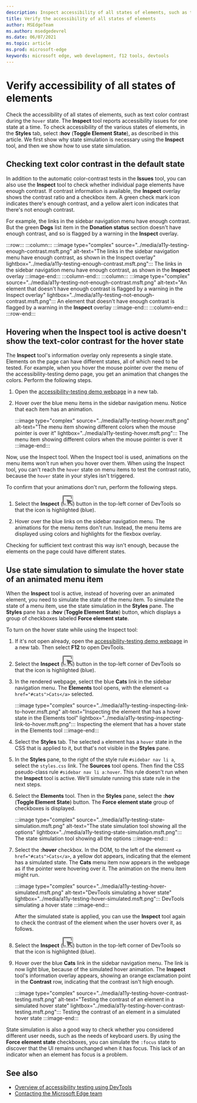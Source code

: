 ```yaml
---
description: Inspect accessibility of all states of elements, such as text contrast during the hover state, in the Styles pane using Toggle Element State.
title: Verify the accessibility of all states of elements
author: MSEdgeTeam
ms.author: msedgedevrel
ms.date: 06/07/2021
ms.topic: article
ms.prod: microsoft-edge
keywords: microsoft edge, web development, f12 tools, devtools
---
```

# Verify accessibility of all states of elements

<!-- 5. STYLES: TOGGLE STATE -->

Check the accessibility of all states of elements, such as text color contrast during the `hover` state.  The **Inspect** tool reports accessibility issues for one state at a time.  To check accessibility of the various states of elements, in the **Styles** tab, select **\:hov** (**Toggle Element State**), as described in this article. We first show why state simulation is necessary using the **Inspect** tool, and then we show how to use state simulation.


## Checking text color contrast in the default state

<!-- Inspect tool: information overlay: Accessibility section: Contrast row -->

In addition to the automatic color-contrast tests in the **Issues** tool, you can also use the **Inspect** tool to check whether individual page elements have enough contrast.  If contrast information is available, the **Inspect** overlay shows the contrast ratio and a checkbox item.  A green check mark icon indicates there's enough contrast, and a yellow alert icon indicates that there's not enough contrast.

For example, the links in the sidebar navigation menu have enough contrast.  But the green **Dogs** list item in the **Donation status** section doesn't have enough contrast, and so is flagged by a warning in the **Inspect** overlay.

:::row:::
    :::column:::
        :::image type="complex" source="../media/a11y-testing-enough-contrast.msft.png" alt-text="The links in the sidebar navigation menu have enough contrast, as shown in the Inspect overlay" lightbox="../media/a11y-testing-enough-contrast.msft.png":::
            The links in the sidebar navigation menu have enough contrast, as shown in the **Inspect** overlay
        :::image-end:::
    :::column-end:::
    :::column:::
        :::image type="complex" source="../media/a11y-testing-not-enough-contrast.msft.png" alt-text="An element that doesn't have enough contrast is flagged by a warning in the Inspect overlay" lightbox="../media/a11y-testing-not-enough-contrast.msft.png":::
            An element that doesn't have enough contrast is flagged by a warning in the **Inspect** overlay
        :::image-end:::
    :::column-end:::
:::row-end:::


## Hovering when the Inspect tool is active doesn't show the text-color contrast for the hover state

The **Inspect** tool's information overlay only represents a single state.  Elements on the page can have different states, all of which need to be tested.  For example, when you hover the mouse pointer over the menu of the accessibility-testing demo page, you get an animation that changes the colors. Perform the following steps.

1.  Open the [accessibility-testing demo webpage][DevToolsA11yErrorsDemopage] in a new tab.

1.  Hover over the blue menu items in the sidebar navigation menu.  Notice that each item has an animation.

    :::image type="complex" source="../media/a11y-testing-hover.msft.png" alt-text="The menu item showing different colors when the mouse pointer is over it" lightbox="../media/a11y-testing-hover.msft.png":::
        The menu item showing different colors when the mouse pointer is over it
    :::image-end:::

Now, use the Inspect tool. When the Inspect tool is used, animations on the menu items won't run when you hover over them.  When using the Inspect tool, you can't reach the `hover` state on menu items to test the contrast ratio, because the `hover` state in your styles isn't triggered.

To confirm that your animations don't run, perform the following steps.

1.  Select the **Inspect** \(![the Inspect button](../media/inspect-icon.msft.png)\) button in the top-left corner of DevTools so that the icon is highlighted (blue).

1.  Hover over the blue links on the sidebar navigation menu.  The animations for the menu items don't run. Instead, the menu items are displayed using colors and highlights for the flexbox overlay.

Checking for sufficient text contrast this way isn't enough, because the elements on the page could have different states.


## Use state simulation to simulate the hover state of an animated menu item

<!-- Elements tool: Styles pane: Toggle Element State -->

When the **Inspect** tool is active, instead of hovering over an animated element, you need to simulate the state of the menu item.  To simulate the state of a menu item, use the state simulation in the **Styles** pane.  The **Styles** pane has a **\:hov** (**Toggle Element State**) button, which displays a group of checkboxes labeled **Force element state**.

To turn on the hover state while using the Inspect tool:

1.  If it's not open already, open the [accessibility-testing demo webpage][DevToolsA11yErrorsDemopage] in a new tab.  Then select **F12** to open DevTools.

1.  Select the **Inspect** \(![Inspect tool button](../media/inspect-icon.msft.png)\) button in the top-left corner of DevTools so that the icon is highlighted (blue).

1.  In the rendered webpage, select the blue **Cats** link in the sidebar navigation menu.  The **Elements** tool opens, with the element `<a href="#cats">Cats</a>` selected.

    :::image type="complex" source="../media/a11y-testing-inspecting-link-to-hover.msft.png" alt-text="Inspecting the element that has a hover state in the Elements tool" lightbox="../media/a11y-testing-inspecting-link-to-hover.msft.png":::
        Inspecting the element that has a hover state in the Elements tool
    :::image-end:::

1.  Select the **Styles** tab.  The selected `a` element has a `hover` state in the CSS that is applied to it, but that's not visible in the **Styles** pane.

1.  In the **Styles** pane, to the right of the style rule `#sidebar nav li a`, select the `styles.css` link.  The **Sources** tool opens.  Then find the CSS pseudo-class rule `#sidebar nav li a:hover`.  This rule doesn't run when the **Inspect** tool is active.  We'll simulate running this state rule in the next steps.

1.  Select the **Elements** tool.  Then in the **Styles** pane, select the **:hov** (**Toggle Element State**) button.  The **Force element state** group of checkboxes is displayed.

    :::image type="complex" source="../media/a11y-testing-state-simulation.msft.png" alt-text="The state simulation tool showing all the options" lightbox="../media/a11y-testing-state-simulation.msft.png":::
        The state simulation tool showing all the options
    :::image-end:::

1.  Select the **:hover** checkbox.  In the DOM, to the left of the element `<a href="#cats">Cats</a>`, a yellow dot appears, indicating that the element has a simulated state.  The **Cats** menu item now appears in the webpage as if the pointer were hovering over it.  The animation on the menu item might run.

    :::image type="complex" source="../media/a11y-testing-hover-simulated.msft.png" alt-text="DevTools simulating a hover state" lightbox="../media/a11y-testing-hover-simulated.msft.png":::
        DevTools simulating a hover state
    :::image-end:::

    After the simulated state is applied, you can use the **Inspect** tool again to check the contrast of the element when the user hovers over it, as follows.

1.  Select the **Inspect** \(![Inspector icon](../media/inspect-icon.msft.png)\) button in the top-left corner of DevTools so that the icon is highlighted (blue).

1.  Hover over the blue **Cats** link in the sidebar navigation menu.  The link is now light blue, because of the simulated hover animation.  The **Inspect** tool's information overlay appears, showing an orange exclamation point in the **Contrast** row, indicating that the contrast isn't high enough.

    :::image type="complex" source="../media/a11y-testing-hover-contrast-testing.msft.png" alt-text="Testing the contrast of an element in a simulated hover state" lightbox="../media/a11y-testing-hover-contrast-testing.msft.png":::
        Testing the contrast of an element in a simulated hover state
    :::image-end:::

State simulation is also a good way to check whether you considered different user needs, such as the needs of keyboard users.  By using the **Force element state** checkboxes, you can simulate the `:focus` state to discover that the UI remains unchanged when it has focus. This lack of an indicator when an element has focus is a problem.


<!-- ====================================================================== -->
## See also

*  [Overview of accessibility testing using DevTools](accessibility-testing-in-devtools.md)
*  [Contacting the Microsoft Edge team][Contact]


<!-- ====================================================================== -->
<!-- links -->
[Contact]: ../../contact.md "Contacting the Microsoft Edge team | Microsoft Edge Developer documentation"
[DevToolsA11yErrorsDemopage]: https://microsoftedge.github.io/DevToolsSamples/a11y-testing/page-with-errors.html "Accessibility-testing demo webpage | GitHub"
